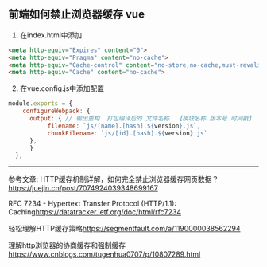 ## 前端如何禁止浏览器缓存 vue

1. 在index.html中添加
``` html {4}
<meta http-equiv="Expires" content="0">
<meta http-equiv="Pragma" content="no-cache">
<meta http-equiv="Cache-control" content="no-store,no-cache,must-revalidate">
<meta http-equiv="Cache" content="no-cache">
```
2. 在vue.config.js中添加配置
``` js
module.exports = {
    configureWebpack: {
      output: { // 输出重构  打包编译后的 文件名称  【模块名称.版本号.时间戳】
           filename: `js/[name].[hash].${version}.js`,
           chunkFilename: `js/[id].[hash].${version}.js`
      },
      }
  },
```

***
参考文章:
 HTTP缓存机制详解，如何完全禁止浏览器缓存网页数据？<https://juejin.cn/post/7074924039348699167>

 RFC 7234 - Hypertext Transfer Protocol (HTTP/1.1): Caching<https://datatracker.ietf.org/doc/html/rfc7234>

 轻松理解HTTP缓存策略<https://segmentfault.com/a/1190000038562294>

 理解http浏览器的协商缓存和强制缓存<https://www.cnblogs.com/tugenhua0707/p/10807289.html>



